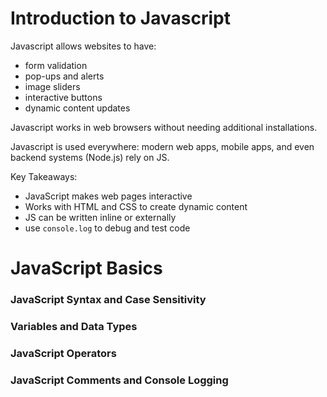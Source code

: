# Introduction to Javascript

Javascript allows websites to have:
- form validation
- pop-ups and alerts
- image sliders
- interactive buttons
- dynamic content updates

Javascript works in web browsers without needing additional installations.

Javascript is used everywhere: modern web apps, mobile apps, and even backend systems (Node.js) rely on JS.

Key Takeaways:
- JavaScript makes web pages interactive
- Works with HTML and CSS to create dynamic content
- JS can be written inline or externally
- use `console.log` to debug and test code


# JavaScript Basics

### JavaScript Syntax and Case Sensitivity


### Variables and Data Types


### JavaScript Operators


### JavaScript Comments and Console Logging

